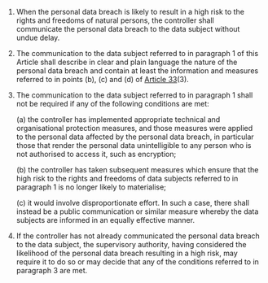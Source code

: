 1. When the personal data breach is likely to result in a high risk to the rights and freedoms of natural persons, the controller shall communicate the personal data breach to the data subject without undue delay.

2. The communication to the data subject referred to in paragraph 1 of this Article shall describe in clear and plain language the nature of the personal data breach and contain at least the information and measures referred to in points (b), &#40;c) and (d) of [Article 33](/gdpr/articles/33-notification-to-authority/)(3).

3. The communication to the data subject referred to in paragraph 1 shall not be required if any of the following conditions are met:

    (a) the controller has implemented appropriate technical and organisational protection measures, and those measures were applied to the personal data affected by the personal data breach, in particular those that render the personal data unintelligible to any person who is not authorised to access it, such as encryption;

    (b) the controller has taken subsequent measures which ensure that the high risk to the rights and freedoms of data subjects referred to in paragraph 1 is no longer likely to materialise;

    &#40;c) it would involve disproportionate effort. In such a case, there shall instead be a public communication or similar measure whereby the data subjects are informed in an equally effective manner.

4. If the controller has not already communicated the personal data breach to the data subject, the supervisory authority, having considered the likelihood of the personal data breach resulting in a high risk, may require it to do so or may decide that any of the conditions referred to in paragraph 3 are met.
